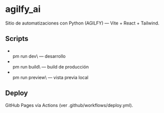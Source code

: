 ﻿# agilfy_ai

Sitio de automatizaciones con Python (AGILFY) — Vite + React + Tailwind.

## Scripts
- \
pm run dev\ — desarrollo
- \
pm run build\ — build de producción
- \
pm run preview\ — vista previa local

## Deploy
GitHub Pages vía Actions (ver \.github/workflows/deploy.yml\).
